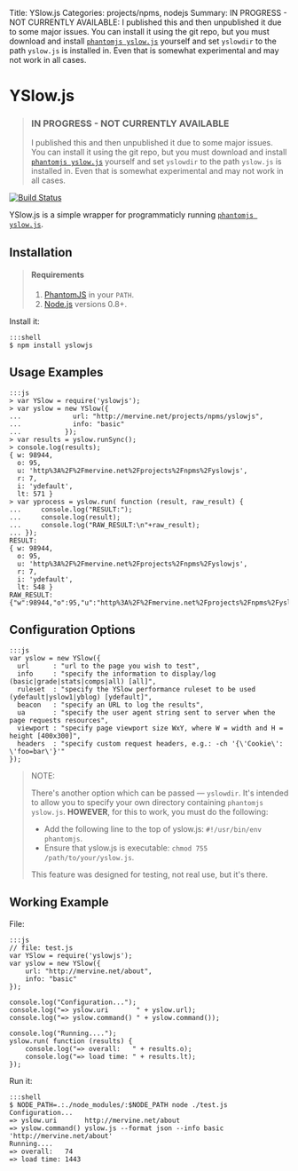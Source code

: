 Title: YSlow.js
Categories: projects/npms, nodejs
Summary: IN PROGRESS - NOT CURRENTLY AVAILABLE: I published this and then unpublished it due to some major issues. You can install it using the git repo, but you must download and install [`phantomjs yslow.js`](http://yslow.org/phantomjs/) yourself and set `yslowdir` to the path `yslow.js` is installed in. Even that is somewhat experimental and may not work in all cases.

# YSlow.js

> ### IN PROGRESS - NOT CURRENTLY AVAILABLE
>
> I published this and then unpublished it due to some major issues. You can install it using the git repo, but you must download and install [`phantomjs yslow.js`](http://yslow.org/phantomjs/) yourself and set `yslowdir` to the path `yslow.js` is installed in. Even that is somewhat experimental and may not work in all cases.

[![Build Status](https://travis-ci.org/jmervine/yslowjs.png)](https://travis-ci.org/jmervine/yslowjs)

YSlow.js is a simple wrapper for programmaticly running [`phantomjs yslow.js`](http://yslow.org/phantomjs/).

## Installation

> #### Requirements
>
> 1. [PhantomJS](http://phantomjs.org/) in your `PATH`.
> 2. [Node.js](/nodejs) versions 0.8+.


Install it:

    :::shell
    $ npm install yslowjs

## Usage Examples

    :::js
    > var YSlow = require('yslowjs');
    > var yslow = new YSlow({
    ...             url: "http://mervine.net/projects/npms/yslowjs",
    ...             info: "basic"
    ...           });
    > var results = yslow.runSync();
    > console.log(results);
    { w: 98944,
      o: 95,
      u: 'http%3A%2F%2Fmervine.net%2Fprojects%2Fnpms%2Fyslowjs',
      r: 7,
      i: 'ydefault',
      lt: 571 }
    > var yprocess = yslow.run( function (result, raw_result) {
    ...     console.log("RESULT:");
    ...     console.log(result);
    ...     console.log("RAW_RESULT:\n"+raw_result);
    ... });
    RESULT:
    { w: 98944,
      o: 95,
      u: 'http%3A%2F%2Fmervine.net%2Fprojects%2Fnpms%2Fyslowjs',
      r: 7,
      i: 'ydefault',
      lt: 548 }
    RAW_RESULT:
    {"w":98944,"o":95,"u":"http%3A%2F%2Fmervine.net%2Fprojects%2Fnpms%2Fyslowjs","r":7,"i":"ydefault","lt":548}

## Configuration Options

    :::js
    var yslow = new YSlow({
      url      : "url to the page you wish to test",
      info     : "specify the information to display/log (basic|grade|stats|comps|all) [all]",
      ruleset  : "specify the YSlow performance ruleset to be used (ydefault|yslow1|yblog) [ydefault]",
      beacon   : "specify an URL to log the results",
      ua       : "specify the user agent string sent to server when the page requests resources",
      viewport : "specify page viewport size WxY, where W = width and H = height [400x300]",
      headers  : "specify custom request headers, e.g.: -ch '{\'Cookie\': \'foo=bar\'}'"
    });

> NOTE:
>
> There's another option which can be passed &mdash; `yslowdir`. It's intended to allow you to specify your own directory containing `phantomjs yslow.js`. **HOWEVER**, for this to work, you must do the following:
>
> * Add the following line to the top of yslow.js: `#!/usr/bin/env phantomjs`.
> * Ensure that yslow.js is executable: `chmod 755 /path/to/your/yslow.js`.
>
> This feature was designed for testing, not real use, but it's there.

## Working Example

File:

    :::js
    // file: test.js
    var YSlow = require('yslowjs');
    var yslow = new YSlow({
        url: "http://mervine.net/about",
        info: "basic"
    });

    console.log("Configuration...");
    console.log("=> yslow.uri       " + yslow.url);
    console.log("=> yslow.command() " + yslow.command());

    console.log("Running....");
    yslow.run( function (results) {
        console.log("=> overall:   " + results.o);
        console.log("=> load time: " + results.lt);
    });


Run it:

    :::shell
    $ NODE_PATH=.:./node_modules/:$NODE_PATH node ./test.js
    Configuration...
    => yslow.uri       http://mervine.net/about
    => yslow.command() yslow.js --format json --info basic 'http://mervine.net/about'
    Running....
    => overall:   74
    => load time: 1443


